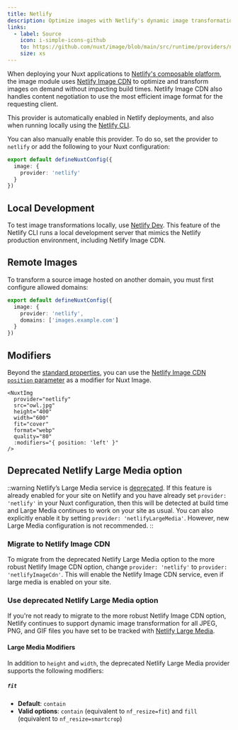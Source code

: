 ```yaml
---
title: Netlify
description: Optimize images with Netlify's dynamic image transformation service.
links:
  - label: Source
    icon: i-simple-icons-github
    to: https://github.com/nuxt/image/blob/main/src/runtime/providers/netlify.ts
    size: xs
---
```


When deploying your Nuxt applications to [Netlify's composable platform](https://docs.netlify.com/platform/overview), the image module uses [Netlify Image CDN](https://docs.netlify.com/image-cdn/overview) to optimize and transform images on demand without impacting build times. Netlify Image CDN also handles content negotiation to use the most efficient image format for the requesting client.

This provider is automatically enabled in Netlify deployments, and also when running locally using the [Netlify CLI](https://docs.netlify.com/cli/local-development).

You can also manually enable this provider. To do so, set the provider to `netlify` or add the following to your Nuxt configuration:

```ts [nuxt.config.ts]
export default defineNuxtConfig({
  image: {
    provider: 'netlify'
  }
})
```

## Local Development 

To test image transformations locally, use [Netlify Dev](https://docs.netlify.com/cli/local-development). This feature of the Netlify CLI runs a local development server that mimics the Netlify production environment, including Netlify Image CDN.

## Remote Images

To transform a source image hosted on another domain, you must first configure allowed domains: 

```ts [nuxt.config.ts]
export default defineNuxtConfig({
  image: {
    provider: 'netlify',
    domains: ['images.example.com']
  }
})
```

## Modifiers

Beyond the [standard properties](https://image.nuxt.com/usage/nuxt-img), you can use the [Netlify Image CDN `position` parameter](https://docs.netlify.com/image-cdn/overview/#position) as a modifier for Nuxt Image.

```vue
<NuxtImg
  provider="netlify"
  src="owl.jpg"
  height="400"
  width="600"
  fit="cover"
  format="webp"
  quality="80"
  :modifiers="{ position: 'left' }"
/>
```

## Deprecated Netlify Large Media option

::warning
Netlify’s Large Media service is [deprecated](https://answers.netlify.com/t/large-media-feature-deprecated-but-not-removed/100804). If this feature is already enabled for your site on Netlify and you have already set `provider: 'netlify'` in your Nuxt configuration, then this will be detected at build time and Large Media continues to work on your site as usual. You can also explicitly enable it by setting `provider: 'netlifyLargeMedia'`. However, new Large Media configuration is not recommended.
::

### Migrate to Netlify Image CDN

To migrate from the deprecated Netlify Large Media option to the more robust Netlify Image CDN option, change `provider: 'netlify'` to `provider: 'netlifyImageCdn'`. This will enable the Netlify Image CDN service, even if large media is enabled on your site.


### Use deprecated Netlify Large Media option

If you're not ready to migrate to the more robust Netlify Image CDN option, Netlify continues to support dynamic image transformation for all JPEG, PNG, and GIF files you have set to be tracked with [Netlify Large Media](https://docs.netlify.com/large-media/overview). 

#### Large Media Modifiers

In addition to `height` and `width`, the deprecated Netlify Large Media provider supports the following modifiers:

##### `fit`

* **Default**: `contain`
* **Valid options**: `contain` (equivalent to `nf_resize=fit`) and `fill` (equivalent to `nf_resize=smartcrop`)
